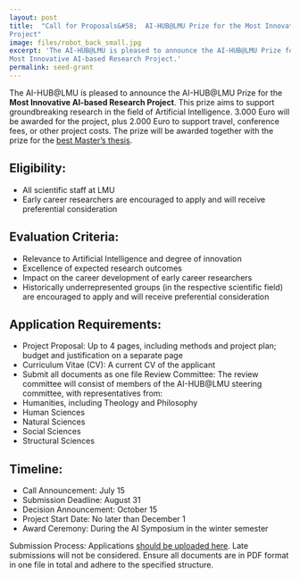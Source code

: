 ```yaml
---
layout: post
title:  "Call for Proposals&#58;  AI-HUB@LMU Prize for the Most Innovative AI-based Research
Project"
image: files/robot_back_small.jpg
excerpt: 'The AI-HUB@LMU is pleased to announce the AI-HUB@LMU Prize for the
Most Innovative AI-based Research Project.'
permalink: seed-grant
---
```


The AI-HUB@LMU is pleased to announce the AI-HUB@LMU Prize for the
<b>Most Innovative AI-based Research Project</b>. This prize aims to support groundbreaking
research in the field of Artificial Intelligence. 3.000 Euro will be awarded for the project, plus
2.000 Euro to support travel, conference fees, or other project costs. The prize will be awarded together with the prize for the [best Master’s thesis](masters-thesis-prize).

## Eligibility:
- All scientific staff at LMU
- Early career researchers are encouraged to apply and will receive preferential
consideration

## Evaluation Criteria:
- Relevance to Artificial Intelligence and degree of innovation
- Excellence of expected research outcomes
- Impact on the career development of early career researchers
- Historically underrepresented groups (in the respective scientific field) are
encouraged to apply and will receive preferential consideration

## Application Requirements:
- Project Proposal: Up to 4 pages, including methods and project plan; budget and
justification on a separate page
- Curriculum Vitae (CV): A current CV of the applicant
- Submit all documents as one file
Review Committee: The review committee will consist of members of the AI-HUB@LMU
steering committee, with representatives from:
- Humanities, including Theology and Philosophy
- Human Sciences
- Natural Sciences
- Social Sciences
- Structural Sciences

## Timeline:
- Call Announcement: July 15
- Submission Deadline: August 31
- Decision Announcement: October 15
- Project Start Date: No later than December 1
- Award Ceremony: During the AI Symposium in the winter semester

Submission Process: Applications [should be uploaded here](https://syncandshare.lrz.de/preparefilelink?folderID=2Fb38PGDbBKXwnGpcATbY). Late submissions will not be
considered. Ensure all documents are in PDF format in one file in total and adhere to the
specified structure.